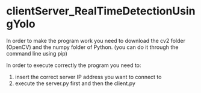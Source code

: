 # clientServer_RealTimeDetectionUsingYolo

In order to make the program work you need to download the cv2 folder (OpenCV) and the numpy folder of Python.
(you can do it through the command line using pip)

In order to execute correctly the program you need to:
  1. insert the correct server IP address you want to connect to
  2. execute the server.py first and then the client.py
